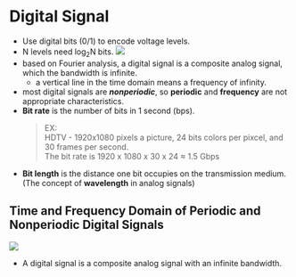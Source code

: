 # Digital Signal
- Use digital bits (0/1) to encode voltage levels.
- N levels need log<sub>2</sub>N bits.
![](fig/digital-signal.png)
- based on Fourier analysis, a digital signal is a composite analog signal, which the bandwidth is infinite.
  - a vertical line in the time domain means a frequency of infinity.
- most digital signals are ___nonperiodic___, so __periodic__ and __frequency__ are not appropriate characteristics.
- __Bit rate__ is the number of bits in 1 second (bps).
  > EX: <br>
  > HDTV - 1920x1080 pixels a picture, 24 bits colors per pixcel, and 30 frames per second. <br>
  > The bit rate is 1920 x 1080 x 30 x 24 &asymp; 1.5 Gbps
- __Bit length__ is the distance one bit occupies on the transmission medium. (The concept of __wavelength__ in analog signals)

## Time and Frequency Domain of Periodic and Nonperiodic Digital Signals
![](fig/digital-signal-2.png)
- A digital signal is a composite analog signal with an infinite bandwidth.

